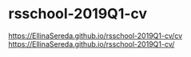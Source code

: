 # rsschool-2019Q1-cv   
https://EllinaSereda.github.io/rsschool-2019Q1-cv/cv  
https://EllinaSereda.github.io/rsschool-2019Q1-cv/
